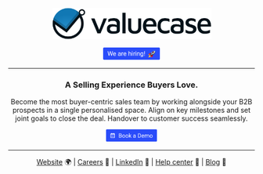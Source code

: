 <p align="center">
  <a href="https://valuecase.de">
    <img src="https://github.com/valuecase-de/.github/raw/main/assets/logo.png" width="325px" alt="Valuecase Logo" />
  </a>
</p>

<p align="center">
  <a href="https://www.valuecase.de/career">
    <img src="https://github.com/valuecase-de/.github/raw/main/assets/we-are-hiring.png" height="25px" alt="We are hiring">
  </a>
</p>

<hr>

<h3 align="center">A Selling Experience Buyers Love.</h3>

<p align="center">
Become the most buyer-centric sales team by working alongside your B2B prospects in a single personalised space. Align on key milestones and set joint goals to close the deal. Handover to customer success seamlessly.
</p>

<p align="center">
    <a href="">
        <img src="https://github.com/valuecase-de/.github/raw/main/assets/book-a-demo.png" height="25px" alt="Book a demo for Valuecase">
    </a>
</p>

<hr>

<p align="center">
<a href="https://valuecase.de">Website</a> 🌍
|
<a href="https://www.valuecase.de/career">Careers</a> 🚀
|
<a href="https://www.linkedin.com/company/valuecase/about/">LinkedIn</a> 🤝
|
<a href="https://help.valuecase.de/en/">Help center</a> 💬
|
<a href="https://www.valuecase.de/blog">Blog</a> 📰
</p>